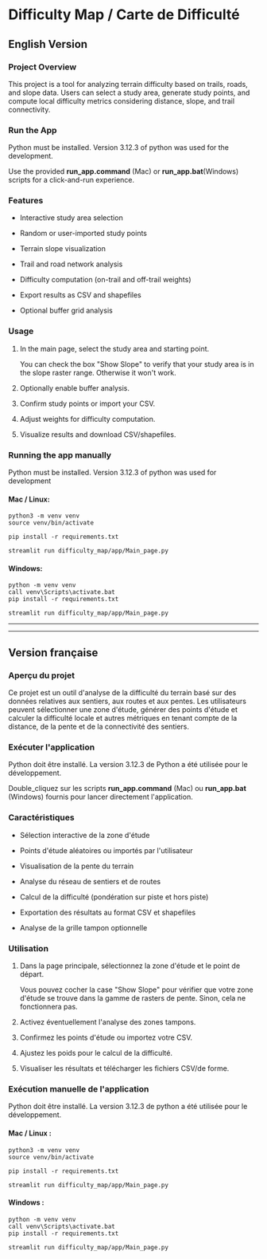 # Difficulty Map / Carte de Difficulté
## English Version

### Project Overview

This project is a tool for analyzing terrain difficulty based on trails, roads, and slope data. Users can select a study area, generate study points, and compute local difficulty metrics considering distance, slope, and trail connectivity.

### Run the App

Python must be installed. Version 3.12.3 of python was used for the development.

Use the provided **run_app.command** (Mac) or **run_app.bat**(Windows) scripts for a click-and-run experience.

### Features

- Interactive study area selection

- Random or user-imported study points

- Terrain slope visualization

- Trail and road network analysis

- Difficulty computation (on-trail and off-trail weights)

- Export results as CSV and shapefiles

- Optional buffer grid analysis


### Usage

1. In the main page, select the study area and starting point.

    You can check the box "Show Slope" to verify that your study area is in the slope raster range. Otherwise it won't work.

2. Optionally enable buffer analysis.

3. Confirm study points or import your CSV.

4. Adjust weights for difficulty computation.

5. Visualize results and download CSV/shapefiles.


###  Running the app manually

Python must be installed. Version 3.12.3 of python was used for development

#### Mac / Linux:

```
python3 -m venv venv
source venv/bin/activate

pip install -r requirements.txt

streamlit run difficulty_map/app/Main_page.py
```

#### Windows:

```
python -m venv venv
call venv\Scripts\activate.bat
pip install -r requirements.txt

streamlit run difficulty_map/app/Main_page.py
```

----------
----------

## Version française

### Aperçu du projet

Ce projet est un outil d'analyse de la difficulté du terrain basé sur des données relatives aux sentiers, aux routes et aux pentes. Les utilisateurs peuvent sélectionner une zone d'étude, générer des points d'étude et calculer la difficulté locale et autres métriques en tenant compte de la distance, de la pente et de la connectivité des sentiers.

### Exécuter l'application

Python doit être installé. La version 3.12.3 de Python a été utilisée pour le développement.

Double_cliquez sur les scripts **run_app.command** (Mac) ou **run_app.bat** (Windows) fournis pour lancer directement l'application.

### Caractéristiques

- Sélection interactive de la zone d'étude

- Points d'étude aléatoires ou importés par l'utilisateur

- Visualisation de la pente du terrain

- Analyse du réseau de sentiers et de routes

- Calcul de la difficulté (pondération sur piste et hors piste)

- Exportation des résultats au format CSV et shapefiles

- Analyse de la grille tampon optionnelle

### Utilisation

1. Dans la page principale, sélectionnez la zone d'étude et le point de départ.

    Vous pouvez cocher la case "Show Slope" pour vérifier que votre zone d'étude se trouve dans la gamme de rasters de pente. Sinon, cela ne fonctionnera pas.

2. Activez éventuellement l'analyse des zones tampons.

3. Confirmez les points d'étude ou importez votre CSV.

4. Ajustez les poids pour le calcul de la difficulté.

5. Visualiser les résultats et télécharger les fichiers CSV/de forme.

### Exécution manuelle de l'application

Python doit être installé. La version 3.12.3 de python a été utilisée pour le développement.

#### Mac / Linux :

```
python3 -m venv venv
source venv/bin/activate

pip install -r requirements.txt

streamlit run difficulty_map/app/Main_page.py
```
#### Windows :
```
python -m venv venv
call venv\Scripts\activate.bat
pip install -r requirements.txt

streamlit run difficulty_map/app/Main_page.py
```